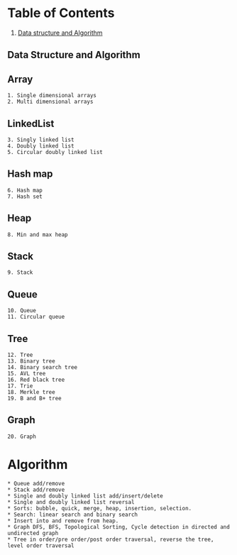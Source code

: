 # Table of Contents
1. [Data structure and Algorithm](#DSA)
## Data Structure and Algorithm <a name="DSA"><a/>
## Array
    1. Single dimensional arrays 
    2. Multi dimensional arrays 
## LinkedList
    3. Singly linked list
    4. Doubly linked list
    5. Circular doubly linked list
## Hash map
    6. Hash map
    7. Hash set 
## Heap
    8. Min and max heap
## Stack
    9. Stack 
## Queue
    10. Queue 
    11. Circular queue
## Tree
    12. Tree
    13. Binary tree
    14. Binary search tree 
    15. AVL tree
    16. Red black tree 
    17. Trie 
    18. Merkle tree 
    19. B and B+ tree
## Graph
    20. Graph

# Algorithm
    * Queue add/remove
    * Stack add/remove
    * Single and doubly linked list add/insert/delete
    * Single and doubly linked list reversal 
    * Sorts: bubble, quick, merge, heap, insertion, selection.
    * Search: linear search and binary search 
    * Insert into and remove from heap.
    * Graph DFS, BFS, Topological Sorting, Cycle detection in directed and undirected graph 
    * Tree in order/pre order/post order traversal, reverse the tree, level order traversal 